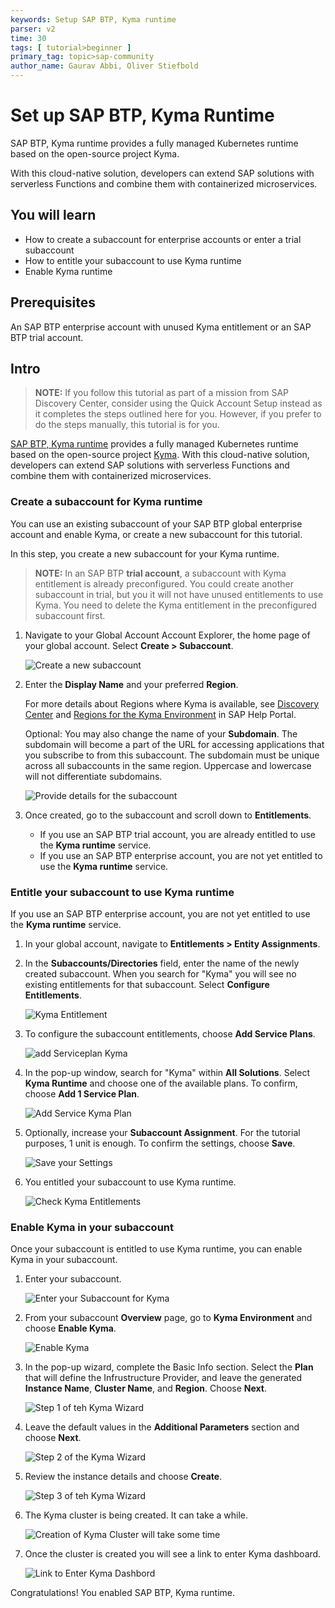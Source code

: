 ```yaml
---
keywords: Setup SAP BTP, Kyma runtime
parser: v2
time: 30
tags: [ tutorial>beginner ]
primary_tag: topic>sap-community
author_name: Gaurav Abbi, Oliver Stiefbold
---
```


# Set up SAP BTP, Kyma Runtime

<!-- description --> SAP BTP, Kyma runtime provides a fully managed Kubernetes runtime based on the open-source project Kyma.
With this cloud-native solution, developers can extend SAP solutions with serverless Functions and combine them with containerized microservices.

## You will learn

  - How to create a subaccount for enterprise accounts or enter a trial subaccount
  - How to entitle your subaccount to use Kyma runtime
  - Enable Kyma runtime

## Prerequisites

An SAP BTP enterprise account with unused Kyma entitlement or an SAP BTP trial account.

## Intro

> **NOTE:** If you follow this tutorial as part of a mission from SAP Discovery Center, consider using the Quick Account Setup instead as it completes the steps outlined here for you. However, if you prefer to do the steps manually, this tutorial is for you.

[SAP BTP, Kyma runtime](https://help.sap.com/docs/btp/sap-business-technology-platform/kyma-environment?version=Cloud) provides a fully managed Kubernetes runtime based on the open-source project [Kyma](https://kyma-project.io/#/). With this cloud-native solution, developers can extend SAP solutions with serverless Functions and combine them with containerized microservices.

### Create a subaccount for Kyma runtime

You can use an existing subaccount of your SAP BTP global enterprise account and enable Kyma, or create a new subaccount for this tutorial.

In this step, you create a new subaccount for your Kyma runtime.

> **NOTE:** In an SAP BTP **trial account**, a subaccount with Kyma entitlement is already preconfigured. You could create another subaccount in trial, but you it will not have unused entitlements to use Kyma. You need to delete the Kyma entitlement in the preconfigured subaccount first.

1. Navigate to your Global Account Account Explorer, the home page of your global account. Select **Create > Subaccount**.

   ![Create a new subaccount](images/22_1_createsub.png)

2. Enter the **Display Name** and your preferred **Region**.

   For more details about Regions where Kyma is available, see [Discovery Center](https://discovery-center.cloud.sap/serviceCatalog/kyma-runtime?region=all) and [Regions for the Kyma Environment](https://help.sap.com/docs/btp/sap-business-technology-platform/regions-for-kyma-environment) in SAP Help Portal.

   Optional: You may also change the name of your **Subdomain**. The subdomain will become a part of the URL for accessing applications that you subscribe to from this subaccount. The subdomain must be unique across all subaccounts in the same region. Uppercase and lowercase will not differentiate subdomains.

   ![Provide details for the subaccount](images/22_2_createsub.png)

3. Once created, go to the subaccount and scroll down to **Entitlements**.

   - If you use an SAP BTP trial account, you are already entitled to use the **Kyma runtime** service.
   - If you use an SAP BTP enterprise account, you are not yet entitled to use the **Kyma runtime** service.

### Entitle your subaccount to use Kyma runtime

If you use an SAP BTP enterprise account, you are not yet entitled to use the **Kyma runtime** service.

1. In your global account, navigate to **Entitlements > Entity Assignments**.

2. In the **Subaccounts/Directories** field, enter the name of the newly created subaccount. When you search for "Kyma" you will see no existing entitlements for that subaccount. Select **Configure Entitlements**.  

    ![Kyma Entitlement](images/2_1_kyma_entitlement_1.png)

3. To configure the subaccount entitlements, choose **Add Service Plans**.

    ![add Serviceplan Kyma](images/2_2_kyma_entitlement_2.png)

4. In the pop-up window, search for "Kyma" within **All Solutions**. Select **Kyma Runtime** and choose one of the available plans. To confirm, choose **Add 1 Service Plan**.

    ![Add Service Kyma Plan](images/2_3_kyma_addsplan_1.png)

5. Optionally, increase your **Subaccount Assignment**. For the tutorial purposes, 1 unit is enough. To confirm the settings, choose **Save**.

    ![Save your Settings](images/2_4_kyma_addsplan_2.png)

6. You entitled your subaccount to use Kyma runtime.

    ![Check Kyma Entitlements](images/2_5_kyma_entitled.png)

### Enable Kyma in your subaccount

Once your subaccount is entitled to use Kyma runtime, you can enable Kyma in your subaccount.

1. Enter your subaccount.

    ![Enter your Subaccount for Kyma](images/2_6_kymasub_goto_1.png)

2. From your subaccount **Overview** page, go to **Kyma Environment** and choose **Enable Kyma**.

    ![Enable Kyma](images/2_7_kymasub_enable_1.png)

3. In the pop-up wizard, complete the Basic Info section. Select the **Plan** that will define the Infrustructure Provider, and leave the generated **Instance Name**, **Cluster Name**, and **Region**. Choose **Next**.

    ![Step 1 of teh Kyma Wizard](images/2_8_kymasub_enable_2.png)

4. Leave the default values in the **Additional Parameters** section and choose **Next**.

    ![Step 2 of the Kyma Wizard](images/2_8_kymasub_enable_3.png)

5. Review the instance details and choose **Create**.

    ![Step 3 of teh Kyma Wizard](images/2_8_kymasub_enable_4.png)

6. The Kyma cluster is being created. It can take a while.

    ![Creation of Kyma Cluster will take some time](images/2_8_kymasub_enable_5.png)

7. Once the cluster is created you will see a link to enter Kyma dashboard.

    ![Link to Enter Kyma Dashbord](images/2_9_kyma_gotodashboard.png)

Congratulations! You enabled SAP BTP, Kyma runtime.
